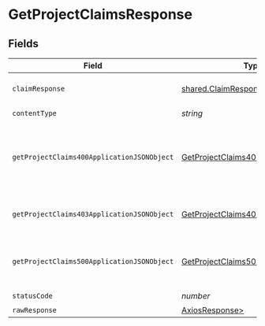 # GetProjectClaimsResponse


## Fields

| Field                                                                                               | Type                                                                                                | Required                                                                                            | Description                                                                                         |
| --------------------------------------------------------------------------------------------------- | --------------------------------------------------------------------------------------------------- | --------------------------------------------------------------------------------------------------- | --------------------------------------------------------------------------------------------------- |
| `claimResponse`                                                                                     | [shared.ClaimResponse](../../models/shared/claimresponse.md)                                        | :heavy_minus_sign:                                                                                  | Claims successfully fetched.                                                                        |
| `contentType`                                                                                       | *string*                                                                                            | :heavy_check_mark:                                                                                  | N/A                                                                                                 |
| `getProjectClaims400ApplicationJSONObject`                                                          | [GetProjectClaims400ApplicationJSON](../../models/operations/getprojectclaims400applicationjson.md) | :heavy_minus_sign:                                                                                  | The request is malformed (e.g, a given path parameter is invalid)<br/>                              |
| `getProjectClaims403ApplicationJSONObject`                                                          | [GetProjectClaims403ApplicationJSON](../../models/operations/getprojectclaims403applicationjson.md) | :heavy_minus_sign:                                                                                  | The user is forbidden from making this request<br/>                                                 |
| `getProjectClaims500ApplicationJSONObject`                                                          | [GetProjectClaims500ApplicationJSON](../../models/operations/getprojectclaims500applicationjson.md) | :heavy_minus_sign:                                                                                  | Something unexpected happened on the server.                                                        |
| `statusCode`                                                                                        | *number*                                                                                            | :heavy_check_mark:                                                                                  | N/A                                                                                                 |
| `rawResponse`                                                                                       | [AxiosResponse>](https://axios-http.com/docs/res_schema)                                            | :heavy_minus_sign:                                                                                  | N/A                                                                                                 |
